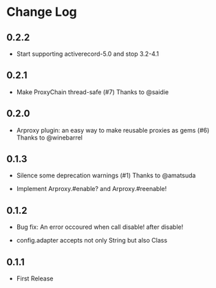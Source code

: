 # Change Log
## 0.2.2
* Start supporting activerecord-5.0 and stop 3.2-4.1

## 0.2.1
* Make ProxyChain thread-safe (#7)
  Thanks to @saidie

## 0.2.0
* Arproxy plugin: an easy way to make reusable proxies as gems (#6)
  Thanks to @winebarrel

## 0.1.3
* Silence some deprecation warnings (#1)
  Thanks to @amatsuda

* Implement Arproxy.#enable? and Arproxy.#reenable!

## 0.1.2
* Bug fix: An error occoured when call disable! after disable!

* config.adapter accepts not only String but also Class

## 0.1.1
* First Release
